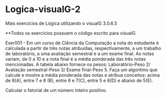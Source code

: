 # Logica-visualG-2
Mais exercícios de Lógica utilizando o visualG 3.0.6.5

**Todos os exercícios possuem o código escrito para visualG


Exer001 - Em um curso de Ciência da Computação a nota do estudante é calculada a partir de três notas atribuídas, respectivamente, a um trabalho de laboratório, a uma avaliação semestral e a um exame final. As notas variam, de 0 a 10 e a nota final é a média ponderada das três notas mencionadas. A tabela abaixo fornece os pesos: Laboratório-Peso 2/ Avaliação semestral-Peso 3/ Exame final-Peso 5. Faça um algoritmo que calcule e mostre a média ponderada das notas e atribua conceitos: acima de 8(A), entre 7 e 8 (B), entre 6 e 7(C), entre 5 e 6(D) e abaixo de 5(E).

Calcular o fatorial de um número inteiro positivo.
